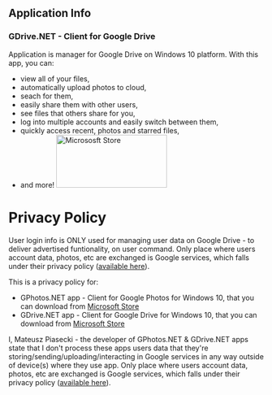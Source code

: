 ## Application Info

### GDrive.NET - Client for Google Drive
Application is manager for Google Drive on Windows 10 platform.
With this app, you can:
- view all of your files,
- automatically upload photos to cloud,
- seach for them,
- easily share them with other users,
- see files that others share for you,
- log into multiple accounts and easily switch between them,
- quickly access recent, photos and starred files,
- and more!
<a href='//www.microsoft.com/store/apps/9NBLGGH3RM3R?cid=storebadge&ocid=badge'><img src='https://assets.windowsphone.com/85864462-9c82-451e-9355-a3d5f874397a/English_get-it-from-MS_InvariantCulture_Default.png' alt='Micrososft Store' style='width: 218px; height: 104px;'/></a>
# Privacy Policy
User login info is ONLY used for managing user data on Google Drive - to deliver advertised funtionality, on user command. Only place where users account data, photos, etc are exchanged is Google services, which falls under their privacy policy ([available here](https://policies.google.com/privacy)).

This is a privacy policy for:
- GPhotos.NET app - Client for Google Photos for Windows 10, that you can download from [Microsoft Store](https://www.microsoft.com/store/apps/9PF3WBGM9T14)
- GDrive.NET app - Client for Google Drive for Windows 10, that you can download from [Microsoft Store](https://www.microsoft.com/store/apps/9NBLGGH3RM3R)

I, Mateusz Piasecki - the developer of GPhotos.NET & GDrive.NET apps state that I don't process these apps users data that they're storing/sending/uploading/interacting in Google services in any way outside of device(s) where they use app. Only place where users account data, photos, etc are exchanged is Google services, which falls under their privacy policy ([available here](https://policies.google.com/privacy)).
